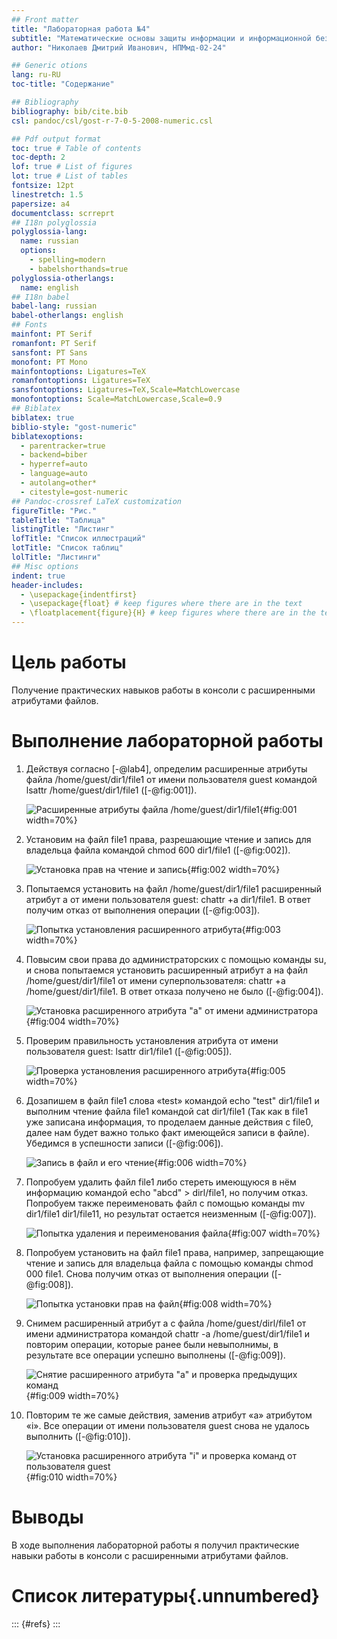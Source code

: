 ```yaml
---
## Front matter
title: "Лабораторная работа №4"
subtitle: "Математические основы защиты информации и информационной безопасности"
author: "Николаев Дмитрий Иванович, НПМмд-02-24"

## Generic otions
lang: ru-RU
toc-title: "Содержание"

## Bibliography
bibliography: bib/cite.bib
csl: pandoc/csl/gost-r-7-0-5-2008-numeric.csl

## Pdf output format
toc: true # Table of contents
toc-depth: 2
lof: true # List of figures
lot: true # List of tables
fontsize: 12pt
linestretch: 1.5
papersize: a4
documentclass: scrreprt
## I18n polyglossia
polyglossia-lang:
  name: russian
  options:
	- spelling=modern
	- babelshorthands=true
polyglossia-otherlangs:
  name: english
## I18n babel
babel-lang: russian
babel-otherlangs: english
## Fonts
mainfont: PT Serif
romanfont: PT Serif
sansfont: PT Sans
monofont: PT Mono
mainfontoptions: Ligatures=TeX
romanfontoptions: Ligatures=TeX
sansfontoptions: Ligatures=TeX,Scale=MatchLowercase
monofontoptions: Scale=MatchLowercase,Scale=0.9
## Biblatex
biblatex: true
biblio-style: "gost-numeric"
biblatexoptions:
  - parentracker=true
  - backend=biber
  - hyperref=auto
  - language=auto
  - autolang=other*
  - citestyle=gost-numeric
## Pandoc-crossref LaTeX customization
figureTitle: "Рис."
tableTitle: "Таблица"
listingTitle: "Листинг"
lofTitle: "Список иллюстраций"
lotTitle: "Список таблиц"
lolTitle: "Листинги"
## Misc options
indent: true
header-includes:
  - \usepackage{indentfirst}
  - \usepackage{float} # keep figures where there are in the text
  - \floatplacement{figure}{H} # keep figures where there are in the text
---
```


# Цель работы

Получение практических навыков работы в консоли с расширенными атрибутами файлов.

# Выполнение лабораторной работы

1. Действуя согласно [-@lab4], определим расширенные атрибуты файла /home/guest/dir1/file1 от имени пользователя guest командой lsattr /home/guest/dir1/file1 ([-@fig:001]).

    ![Расширенные атрибуты файла /home/guest/dir1/file1](image/1.png){#fig:001 width=70%}

2. Установим на файл file1 права, разрешающие чтение и запись для владельца файла командой chmod 600 dir1/file1 ([-@fig:002]).

    ![Установка прав на чтение и запись](image/2.png){#fig:002 width=70%}

3. Попытаемся установить на файл /home/guest/dir1/file1 расширенный атрибут a от имени пользователя guest: chattr +a dir1/file1. В ответ получим отказ от выполнения операции ([-@fig:003]).

    ![Попытка установления расширенного атрибута](image/3.png){#fig:003 width=70%}

4. Повысим свои права до администраторских с помощью команды su, и снова попытаемся установить расширенный атрибут a на файл /home/guest/dir1/file1 от имени суперпользователя: chattr +a /home/guest/dir1/file1. В ответ отказа получено не было ([-@fig:004]).

    ![Установка расширенного атрибута "a" от имени администратора](image/4.png){#fig:004 width=70%}

5. Проверим правильность установления атрибута от имени пользователя guest: lsattr dir1/file1 ([-@fig:005]).

    ![Проверка установления расширенного атрибута](image/5.png){#fig:005 width=70%}

6. Дозапишем в файл file1 слова «test» командой echo "test" dir1/file1 и выполним чтение файла file1 командой cat dir1/file1 (Так как в file1 уже записана информация, то проделаем данные действия с file0, далее нам будет важно только факт имеющейся записи в файле). Убедимся в успешности записи ([-@fig:006]).

    ![Запись в файл и его чтение](image/6.png){#fig:006 width=70%}

7. Попробуем удалить файл file1 либо стереть имеющуюся в нём информацию командой echo "abcd" > dirl/file1, но получим отказ. Попробуем также переименовать файл с помощью команды mv dir1/file1 dir1/file11, но результат остается неизменным ([-@fig:007]).

    ![Попытка удаления и переименования файла](image/7.png){#fig:007 width=70%}

8. Попробуем установить на файл file1 права, например, запрещающие чтение и запись для владельца файла с помощью команды chmod 000 file1. Снова получим отказ от выполнения операции ([-@fig:008]).

    ![Попытка установки прав на файл](image/8.png){#fig:008 width=70%}

9. Снимем расширенный атрибут a с файла /home/guest/dirl/file1 от имени администратора командой chattr -a /home/guest/dir1/file1 и повторим операции, которые ранее были невыполнимы, в результате все операции успешно выполнены ([-@fig:009]).

    ![Снятие расширенного атрибута "a" и проверка предыдущих команд](image/9.png){#fig:009 width=70%}

10. Повторим те же самые действия, заменив атрибут «a» атрибутом «i». Все операции от имени пользователя guest снова не удалось выполнить ([-@fig:010]).

    ![Установка расширенного атрибута "i" и проверка команд от пользователя guest](image/10.png){#fig:010 width=70%}

# Выводы

В ходе выполнения лабораторной работы я получил практические навыки работы в консоли с расширенными атрибутами файлов.

# Список литературы{.unnumbered}

::: {#refs}
:::
